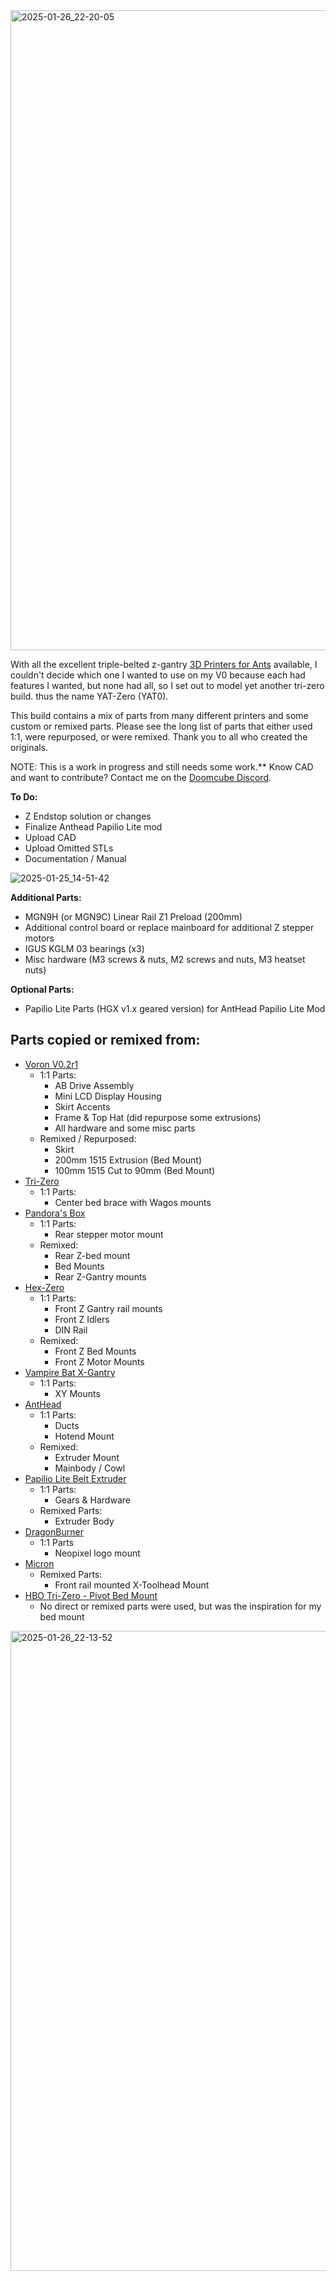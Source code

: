 <img width="1024" alt="2025-01-26_22-20-05" src="https://github.com/user-attachments/assets/ebe10a11-5af4-43e8-a75b-e8fbacd28e6d" />

With all the excellent triple-belted z-gantry [3D Printers for Ants](https://3dprintersforants.com) available, I couldn't decide which one I wanted to use on my V0 because each had features I wanted, but none had all, so I set out to model yet another tri-zero build. thus the name YAT-Zero (YAT0).

This build contains a mix of parts from many different printers and some custom or remixed parts. Please see the long list of parts that either used 1:1, were repurposed, or were remixed. Thank you to all who created the originals.

NOTE: This is a work in progress and still needs some work.**  Know CAD and want to contribute? Contact me on the [Doomcube Discord](https://discord.gg/vXzRSne2).

**To Do:**
* Z Endstop solution or changes
* Finalize Anthead Papilio Lite mod
* Upload CAD
* Upload Omitted STLs
* Documentation / Manual 

![2025-01-25_14-51-42](https://github.com/user-attachments/assets/b8b75bfb-2b0f-4901-a4e4-53fd436a7f58)

**Additional Parts:**
* MGN9H (or MGN9C) Linear Rail Z1 Preload (200mm)
* Additional control board or replace mainboard for additional Z stepper motors
* IGUS KGLM 03 bearings (x3)
* Misc hardware (M3 screws & nuts, M2 screws and nuts, M3 heatset nuts)

**Optional Parts:**
* Papilio Lite Parts (HGX v1.x geared version) for AntHead Papilio Lite Mod


## **Parts copied or remixed from:**
* [Voron V0.2r1](https://github.com/VoronDesign/Voron-0)
   * 1:1 Parts:
     * AB Drive Assembly
     * Mini LCD Display Housing
     * Skirt Accents
     * Frame & Top Hat (did repurpose some extrusions)
     * All hardware and some misc parts
  * Remixed / Repurposed:
    * Skirt
    * 200mm 1515 Extrusion (Bed Mount)
    * 100mm 1515 Cut to 90mm (Bed Mount)
* [Tri-Zero](https://github.com/zruncho3d/tri-zero/tree/main)
  * 1:1 Parts:
    * Center bed brace with Wagos mounts
* [Pandora's Box](https://github.com/MasturMynd/Pandoras_Box)
  * 1:1 Parts:
    * Rear stepper motor mount
  * Remixed:
    * Rear Z-bed mount
    * Bed Mounts
    * Rear Z-Gantry mounts
* [Hex-Zero](https://github.com/Alexander-T-Moss/Hex-Zero)
  * 1:1 Parts:
    * Front Z Gantry rail mounts
    * Front Z Idlers
    * DIN Rail
  * Remixed:
    * Front Z Bed Mounts
    * Front Z Motor Mounts
* [Vampire Bat X-Gantry](https://github.com/zruncho3d/vampire_bat)
  * 1:1 Parts:
    * XY Mounts
* [AntHead](https://github.com/PrintersForAnts/AntHead)
  * 1:1 Parts:
    * Ducts
    * Hotend Mount
  * Remixed:
    * Extruder Mount
    * Mainbody / Cowl
* [Papilio Lite Belt Extruder](https://github.com/kevinakasam/Papilio-Belt-Extruder)
  * 1:1 Parts:
    * Gears & Hardware
  * Remixed Parts:
    * Extruder Body 
* [DragonBurner](https://github.com/chirpy2605/voron/tree/main/V0/Dragon_Burner)
  * 1:1 Parts
    * Neopixel logo mount
* [Micron](https://github.com/PrintersForAnts/Micron)
  * Remixed Parts:
    * Front rail mounted X-Toolhead Mount
* [HBO Tri-Zero - Pivot Bed Mount](https://github.com/harry-boe/tri-zero/tree/main/Mods/hbo/IGUS_03_Mount)
  * No direct or remixed parts were used, but was the inspiration for my bed mount
 
<img width="1024" alt="2025-01-26_22-13-52" src="https://github.com/user-attachments/assets/e8c2a1a1-269e-4423-964e-8a71b15dfbdc" />



